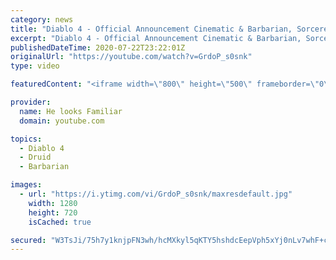 ```yaml
---
category: news
title: "Diablo 4 - Official Announcement Cinematic & Barbarian, Sorcerer & Druid Official Gameplay Reaction"
excerpt: "Diablo 4 - Official Announcement Cinematic & Barbarian, Sorcerer & Druid Official Gameplay Reaction 1.Original:https://youtu.be/0SSYzl9fXOQ 2."
publishedDateTime: 2020-07-22T23:22:01Z
originalUrl: "https://youtube.com/watch?v=GrdoP_s0snk"
type: video

featuredContent: "<iframe width=\"800\" height=\"500\" frameborder=\"0\" src=\"https://www.youtube.com/embed/GrdoP_s0snk\" allow=\"accelerometer; autoplay; encrypted-media; gyroscope; picture-in-picture\" allowfullscreen></iframe>"

provider:
  name: He looks Familiar
  domain: youtube.com

topics:
  - Diablo 4
  - Druid
  - Barbarian

images:
  - url: "https://i.ytimg.com/vi/GrdoP_s0snk/maxresdefault.jpg"
    width: 1280
    height: 720
    isCached: true

secured: "W3TsJi/75h7y1knjpFN3wh/hcMXkyl5qKTY5hshdcEepVph5xYj0nLv7whF+ct9wZTqGKcaf1fvbSqAleSpYvKK6hrLyJ6stffznCqnHYQho/A5i4hnFmtK+pgVWkw+Ioh/0pOSb10mVxWgGZp82SoHrXEy+SPDCAp1wOkn5AJPaVncMjXb89o9q7LO87qHEZwHMMlssXoPsKxJKhBR5v8DnUJn150wcVrZTrTGfY9nFvU5J2fnvfD6XAE8NrcxafCGCyzQwxCwIHoImK/5iu4+MyABTq9uOIrI26uukkQH6nrmCYjdTZF9+dYAC4bHqeM8T43YXNaMq5jigqBbuyVoGuWB8PuCH2Ts+5mj4KloXdOtbSbY+ytZeaQvqQ2Gm4sv0vkHQ8FJ2xPIF5p8Enses9QZ0+IEakqz813nTjwHU+Sxx0IDVb/b5UMQ9ANj7;Ms8nGshN0uSlJ4veNwmn3Q=="
---
```


